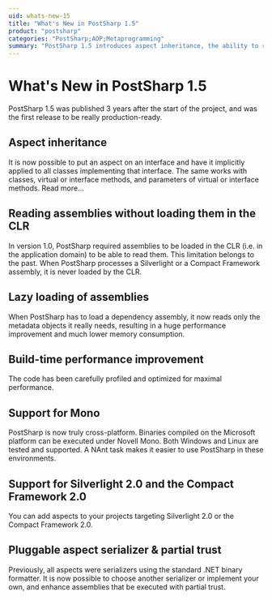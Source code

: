 ```yaml
---
uid: whats-new-15
title: "What's New in PostSharp 1.5"
product: "postsharp"
categories: "PostSharp;AOP;Metaprogramming"
summary: "PostSharp 1.5 introduces aspect inheritance, the ability to read assemblies without loading them in the CLR, lazy loading of assemblies, build-time performance improvements, support for Mono, Silverlight 2.0, Compact Framework 2.0, and a pluggable aspect serializer."
---
```

# What's New in PostSharp 1.5

PostSharp 1.5 was published 3 years after the start of the project, and was the first release to be really production-ready.


## Aspect inheritance

It is now possible to put an aspect on an interface and have it implicitly applied to all classes implementing that interface. The same works with classes, virtual or interface methods, and parameters of virtual or interface methods. Read more...


## Reading assemblies without loading them in the CLR

In version 1.0, PostSharp required assemblies to be loaded in the CLR (i.e. in the application domain) to be able to read them. This limitation belongs to the past. When PostSharp processes a Silverlight or a Compact Framework assembly, it is never loaded by the CLR.


## Lazy loading of assemblies

When PostSharp has to load a dependency assembly, it now reads only the metadata objects it really needs, resulting in a huge performance improvement and much lower memory consumption.


## Build-time performance improvement

The code has been carefully profiled and optimized for maximal performance.


## Support for Mono

PostSharp is now truly cross-platform. Binaries compiled on the Microsoft platform can be executed under Novell Mono. Both Windows and Linux are tested and supported. A NAnt task makes it easier to use PostSharp in these environments.


## Support for Silverlight 2.0 and the Compact Framework 2.0

You can add aspects to your projects targeting Silverlight 2.0 or the Compact Framework 2.0.


## Pluggable aspect serializer & partial trust

Previously, all aspects were serializers using the standard .NET binary formatter. It is now possible to choose another serializer or implement your own, and enhance assemblies that be executed with partial trust.


